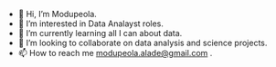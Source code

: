 - 👋 Hi, I’m Modupeola.
- 👀 I’m interested in Data Analayst roles.
- 🌱 I’m currently learning all I can about data.
- 💞️ I’m looking to collaborate on data analysis and science projects.
- 📫 How to reach me  modupeola.alade@gmail.com .

<!---
Olamiotan/Olamiotan is a ✨ special ✨ repository because its `README.md` (this file) appears on your GitHub profile.
You can click the Preview link to take a look at your changes.
--->
